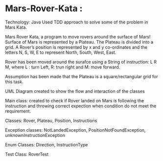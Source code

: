 # Mars-Rover-Kata : 

Technology: Java
Used TDD approach to solve some of the problem in Mars Kata.

Mars Rover Kata, a program to move rovers around the surface of Mars!
Surface of Mars is represented by a Plateau. The Plateau is divided into a grid. A Rover’s position is represented by x and y co-ordinates and the letters N, S, W, E to represent North,
South, West, East. 

Rover has been moved around the surafce using a String of instruction: L R M, where L : turn Left, R: trun right and M: move forward. 

Assumption has been made that the Plateau is a square/rectangular grid for this task. 

UML Diagram created to show the flow and interaction of the classes


Main class:  created to check if Rover landed on Mars is following the instruction and throwing correct expection when condition do not meet the requirement.

Classes:
Rover, Plateau, Position, Instructions

Exception classes: 
NotLandedException, PositionNotFoundException, unknownInstructionException

Enum Classes:
Direction, InstructionType

Test Class:
RoverTest




